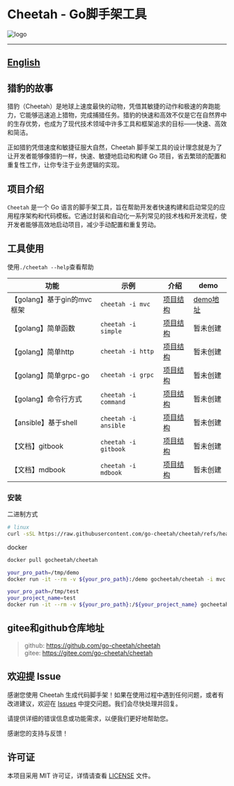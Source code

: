 
# Cheetah - Go脚手架工具

![logo](logo/logo.png)

---
[English](README_en.md)
---

## 猎豹的故事

猎豹（Cheetah）是地球上速度最快的动物，凭借其敏捷的动作和极速的奔跑能力，它能够迅速追上猎物，完成捕猎任务。猎豹的快速和高效不仅是它在自然界中的生存优势，也成为了现代技术领域中许多工具和框架追求的目标——快速、高效和简洁。

正如猎豹凭借速度和敏捷征服大自然，Cheetah 脚手架工具的设计理念就是为了让开发者能够像猎豹一样，快速、敏捷地启动和构建 Go 项目，省去繁琐的配置和重复性工作，让你专注于业务逻辑的实现。

## 项目介绍

`Cheetah` 是一个 Go 语言的脚手架工具，旨在帮助开发者快速构建和启动常见的应用程序架构和代码模板。它通过封装和自动化一系列常见的技术栈和开发流程，使开发者能够高效地启动项目，减少手动配置和重复劳动。

## 工具使用

使用`./cheetah --help`查看帮助

|功能|示例|介绍|demo|
|---|---|---|---|
|【golang】基于gin的mvc框架|`cheetah -i mvc`|[项目结构](./docs/mvc.md)|[demo地址](https://github.com/go-cheetah/mvc-demo)|
|【golang】简单函数|`cheetah -i simple`|[项目结构](./docs/simple.md)|暂未创建|
|【golang】简单http|`cheetah -i http`|[项目结构](./docs/http.md)|暂未创建|
|【golang】简单grpc-go|`cheetah -i grpc`|[项目结构](./docs/grpc-go.md)|暂未创建|
|【golang】命令行方式|`cheetah -i command`|[项目结构](./docs/command.md)|暂未创建|
|【ansible】基于shell|`cheetah -i ansible`|[项目结构](./docs/ansible.md)|暂未创建|
|【文档】gitbook|`cheetah -i gitbook`|[项目结构](./docs/gitbook.md)|暂未创建|
|【文档】mdbook|`cheetah -i mdbook`|[项目结构](./docs/mdbook.md)|暂未创建|

### 安装

二进制方式

```bash
# linux
curl -sSL https://raw.githubusercontent.com/go-cheetah/cheetah/refs/heads/main/install.sh | bash
```

docker

```bash
docker pull gocheetah/cheetah

your_pro_path=/tmp/demo
docker run -it --rm -v ${your_pro_path}:/demo gocheetah/cheetah -i mvc

your_pro_path=/tmp/test
your_project_name=test
docker run -it --rm -v ${your_pro_path}:/${your_project_name} gocheetah/cheetah -i mvc -n $your_project_name
```

## gitee和github仓库地址

> github: https://github.com/go-cheetah/cheetah  
> gitee: https://gitee.com/go-cheetah/cheetah  

## 欢迎提 Issue

感谢您使用 Cheetah 生成代码脚手架！如果在使用过程中遇到任何问题，或者有改进建议，欢迎在 [Issues](https://github.com/go-cheetah/cheetah/issues) 中提交问题。我们会尽快处理并回复。

请提供详细的错误信息或功能需求，以便我们更好地帮助您。

感谢您的支持与反馈！

## 许可证

本项目采用 MIT 许可证，详情请查看 [LICENSE](LICENSE) 文件。